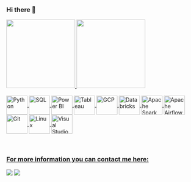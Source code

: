 ### Hi there 👋

 <div>
   <a href="https://github.com/gcavalcantt">
   <img height="180em" src="https://github-readme-stats.vercel.app/api?username=gcavalcantt&show_icons=true&theme=merko&include_all_commits=true&count_private=true"/>
   <img height="180em" src="https://github-readme-stats.vercel.app/api/top-langs/?username=gcavalcantt&layout=compact&langs_count=6&theme=tokyonight"/>
</div>
    
<div style="display: inline_block"><br>
  <img align="center" alt="Python" height="50" width="55" src="https://cdn.jsdelivr.net/gh/devicons/devicon/icons/python/python-original.svg" />
  <img align="center" alt="SQL" height="50" width="55" src="https://cdn.jsdelivr.net/gh/devicons/devicon@latest/icons/azuresqldatabase/azuresqldatabase-original.svg" />
  <img align="center" alt="Power BI" height="50" width="55" src="https://www.tekenable.ie/wp-content/uploads/2019/09/PowerBI-Icon-Transparent.png" />
  <img align="center" alt="Tableau" height="50" width="55" src="https://www.svgrepo.com/show/327399/logo-tableau.svg" />
  <img align="center" alt="GCP" height="50" width="55" src="https://cdn.jsdelivr.net/gh/devicons/devicon@latest/icons/googlecloud/googlecloud-original.svg" />
  <img align="center" alt="Databricks" height="50" width="55" src="https://www.brighttalk.com/wp-content/uploads/2019/07/Databricks-logo-1-300x300.png" />
  <img align="center" alt="Apache Spark" height="50" width="55" src="https://cdn.jsdelivr.net/gh/devicons/devicon@latest/icons/apachespark/apachespark-original.svg" />
  <img align="center" alt="Apache Airflow" height="50" width="55" src="https://cdn.jsdelivr.net/gh/devicons/devicon@latest/icons/apacheairflow/apacheairflow-original.svg" />
  <img align="center" alt="Git" height="50" width="55" src="https://cdn.jsdelivr.net/gh/devicons/devicon@latest/icons/git/git-original.svg" />
  <img align="center" alt="Linux" height="50" width="55" src="https://cdn.jsdelivr.net/gh/devicons/devicon@latest/icons/linux/linux-original.svg" />
  <img align="center" alt="Visual Studio Code" height="50" width="55" src="https://cdn.jsdelivr.net/gh/devicons/devicon@latest/icons/visualstudio/visualstudio-original.svg" />

</div>
 
 <br>
 <br>

### For more information you can contact me here:
 
<div>  
  <a href="https://www.linkedin.com/in/guilherme-cavalcanti-f" target="_blank"><img src="https://img.shields.io/badge/-LinkedIn-%230077B5?style=for-the-badge&logo=linkedin&logoColor=white" target="_blank"></a>
  <a href = "mailto:guilhermecavalcanti0@gmail.com"><img src="https://img.shields.io/badge/-Gmail-%23333?style=for-the-badge&logo=gmail&logoColor=red" target="_blank"></a>
</div>
